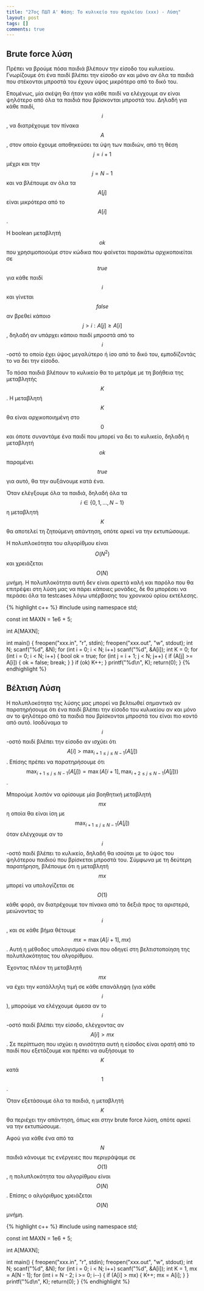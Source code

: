 ```yaml
---
title: "27ος ΠΔΠ Α' Φάση: Το κυλικείο του σχολείου (xxx) - Λύση"
layout: post
tags: []
comments: true
---
```


## Brute force λύση

Πρέπει να βρούμε πόσα παιδιά βλέπουν την είσοδο του κυλικείου. Γνωρίζουμε ότι ένα παιδί βλέπει την είσοδο αν και μόνο αν όλα τα παιδιά που στέκονται μπροστά του έχουν ύψος μικρότερο από το δικό του.

Επομένως, μία σκέψη θα ήταν για κάθε παιδί να ελέγχουμε αν είναι ψηλότερο από όλα τα παιδιά που βρίσκονται μπροστά του. Δηλαδή για κάθε παιδί, $$i$$, να διατρέχουμε τον πίνακα $$A$$, στον οποίο έχουμε αποθηκεύσει τα ύψη των παιδιών, από τη θέση $$j = i + 1$$ μέχρι και την $$j = N - 1$$ και να βλέπουμε αν όλα τα $$A[j]$$ είναι μικρότερα από το $$A[i]$$.

Η boolean μεταβλητή $$ok$$ που χρησιμοποιούμε στον κώδικα που φαίνεται παρακάτω αρχικοποιείται σε $$true$$ για κάθε παιδί $$i$$ και γίνεται $$false$$ αν βρεθεί κάποιο $$j > i: A[j] \geq A[i]$$, δηλαδή αν υπάρχει κάποιο παιδί μπροστά από το $$i$$-οστό το οποίο έχει ύψος μεγαλύτερο ή ίσο από το δικό του, εμποδίζοντάς το να δει την είσοδο.

Το πόσα παιδιά βλέπουν το κυλικείο θα το μετράμε με τη βοήθεια της μεταβλητής $$K$$. Η μεταβλητή $$K$$ θα είναι αρχικοποιημένη στο $$0$$ και όποτε συναντάμε ένα παιδί που μπορεί να δει το κυλικείο, δηλαδή η μεταβλητή $$ok$$ παραμένει $$true$$ για αυτό, θα την αυξάνουμε κατά ένα.

Όταν ελέγξουμε όλα τα παιδιά, δηλαδή όλα τα $$i \in \{0, 1, \dots, N - 1\}$$ η μεταβλητή $$K$$ θα αποτελεί τη ζητούμενη απάντηση, οπότε αρκεί να την εκτυπώσουμε.

Η πολυπλοκότητα του αλγορίθμου είναι $$O(N^2)$$ και χρειάζεται $$O(N)$$ μνήμη. Η πολυπλοκότητα αυτή δεν είναι αρκετά καλή και παρόλο που θα επιτρέψει στη λύση μας να πάρει κάποιες μονάδες, δε θα μπορέσει να περάσει όλα τα testcases λόγω υπέρβασης του χρονικού ορίου εκτέλεσης.

{% highlight c++ %}
#include <cstdio>
using namespace std;

const int MAXN = 1e6 + 5;

int A[MAXN];

int main() {
	freopen("xxx.in", "r", stdin);
	freopen("xxx.out", "w", stdout);
	int N;
	scanf("%d", &N);
	for (int i = 0; i < N; i++)
		scanf("%d", &A[i]);
	int K = 0;
	for (int i = 0; i < N; i++) {
		bool ok = true;
		for (int j = i + 1; j < N; j++) {
			if (A[j] >= A[i]) {
				ok = false;
				break;
			}
		}
		if (ok)
			K++;
	}
	printf("%d\n", K);
	return(0);
}
{% endhighlight %}


## Βέλτιση Λύση
Η πολυπλοκότητα της λύσης μας μπορεί να βελτιωθεί σημαντικά αν παρατηρήσουμε ότι ένα παιδί βλέπει την είσοδο του κυλικείου αν και μόνο αν το ψηλότερο από τα παιδιά που βρίσκονται μπροστά του είναι πιο κοντό από αυτό. Ισοδύναμα το $$i$$-οστό παιδί βλέπει την είσοδο αν ισχύει ότι $$A[i] > \max_{i + 1 \leq j \leq N - 1}(A[j])$$. Επίσης πρέπει να παρατηρήσουμε ότι $$\max_{i + 1 \leq j \leq N - 1}(A[j]) = \max(A[i + 1], \max_{i + 2 \leq j \leq N - 1}(A[j]))$$.

Μπορούμε λοιπόν να ορίσουμε μία βοηθητική μεταβλητή $$mx$$ η οποία θα είναι ίση με $$\max_{i + 1 \leq j \leq N - 1}(A[j])$$ όταν ελέγχουμε αν το $$i$$-οστό παιδί βλέπει το κυλικείο, δηλαδή θα ισούται με το ύψος του ψηλότερου παιδιού που βρίσκεται μπροστά του. Σύμφωνα με τη δεύτερη παρατήρηση, βλέπουμε ότι η μεταβλητή $$mx$$ μπορεί να υπολογίζεται σε $$O(1)$$ κάθε φορά, αν διατρέχουμε τον πίνακα από τα δεξιά προς τα αριστερά, μειώνοντας το $$i$$, και σε κάθε βήμα θέτουμε $$mx = \max(A[i + 1], mx)$$. Αυτή η μέθοδος υπολογισμού είναι που οδηγεί στη βελτιστοποίηση της πολυπλοκότητας του αλγορίθμου.

Έχοντας πλέον τη μεταβλητή $$mx$$ να έχει την κατάλληλη τιμή σε κάθε επανάληψη (για κάθε $$i$$), μπορούμε να ελέγχουμε άμεσα αν το $$i$$-οστό παιδί βλέπει την είσοδο, ελέγχοντας αν $$A[i] > mx$$. Σε περίπτωση που ισχύει η ανισότητα αυτή η είσοδος είναι ορατή από το παιδί που εξετάζουμε και πρέπει να αυξήσουμε το $$K$$ κατά $$1$$.

Όταν εξετάσουμε όλα τα παιδιά, η μεταβλητή $$K$$ θα περιέχει την απάντηση, όπως και στην brute force λύση, οπότε αρκεί να την εκτυπώσουμε.

Αφού για κάθε ένα από τα $$N$$ παιδιά κάνουμε τις ενέργειες που περιγράψαμε σε $$O(1)$$, η πολυπλοκότητα του αλγορίθμου είναι $$O(N)$$. Επίσης ο αλγόριθμος χρειάζεται $$O(N)$$ μνήμη.

{% highlight c++ %}
#include <cstdio>
using namespace std;

const int MAXN = 1e6 + 5;

int A[MAXN];

int main() {
	freopen("xxx.in", "r", stdin);
	freopen("xxx.out", "w", stdout);
	int N;
	scanf("%d", &N);
	for (int i = 0; i < N; i++)
		scanf("%d", &A[i]);
	int K = 1, mx = A[N - 1];
	for (int i = N - 2; i >= 0; i--) {
		if (A[i] > mx) {
			K++;
			mx = A[i];
		}
	}
	printf("%d\n", K);
	return(0);
}
{% endhighlight %}
